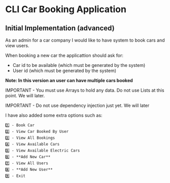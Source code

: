 # CLI Car Booking Application

## Initial Implementation (advanced)

As an admin for a car company I would like to have system to book cars and view users.

When booking a new car the applicattion should ask for:

* Car id to be available (which must be generated by the system)
* User id (which must be generated by the system)

**Note: In this version an user can have multiple cars booked**

IMPORTANT - You must use Arrays to hold any data. Do not use Lists at this point. We will later.

IMPORTANT - Do not use dependency injection just yet. We will later

I have also added some extra options such as:

```
1️⃣ - Book Car
2️⃣ - View Car Booked By User
3️⃣ - View All Bookings
4️⃣ - View Available Cars
5️⃣ - View Available Electric Cars
6️⃣ - **Add New Car**
7️⃣ - View All Users
8️⃣ - **Add New User**
9️⃣ - Exit
```